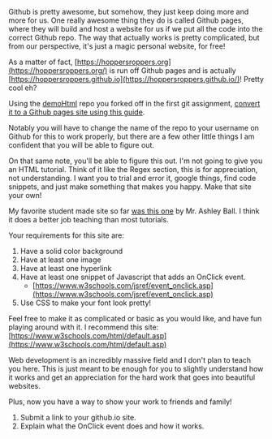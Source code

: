 Github is pretty awesome, but somehow, they just keep doing more and
more for us. One really awesome thing they do is called Github pages,
where they will build and host a website for us if we put all the code
into the correct Github repo. The way that actually works is pretty
complicated, but from our perspective, it's just a magic personal
website, for free!

As a matter of fact,
[https://hoppersroppers.org](https://hoppersroppers.org/) is run off
Github pages and is actually
[https://hoppersroppers.github.io](https://hoppersroppers.github.io/)!
Pretty cool eh?

Using the [demoHtml](https://github.com/hoppersroppers/demoHtml) repo
you forked off in the first git assignment, [convert it to a Github
pages site using this
guide](https://docs.github.com/en/pages/getting-started-with-github-pages/creating-a-github-pages-site).

Notably you will have to change the name of the repo to your username on
Github for this to work properly, but there are a few other little
things I am confident that you will be able to figure out.

On that same note, you'll be able to figure this out. I'm not going to
give you an HTML tutorial. Think of it like the Regex section, this is
for appreciation, not understanding. I want you to trial and error it,
google things, find code snippets, and just make something that makes
you happy. Make that site your own!

My favorite student made site so far [was this
one](https://mrashleyball.github.io/Roppers-Computing-Fundamentals-Build-a-Website-with-HTML-CSS-and-Javascript/)
by Mr. Ashley Ball. I think it does a better job teaching than most
tutorials.

Your requirements for this site are:

1.  Have a solid color background
2.  Have at least one image
3.  Have at least one hyperlink
4.  Have at least one snippet of Javascript that adds an OnClick event.
    -   [https://www.w3schools.com/jsref/event_onclick.asp](https://www.w3schools.com/jsref/event_onclick.asp)
5.  Use CSS to make your font look pretty!

Feel free to make it as complicated or basic as you would like, and have
fun playing around with it. I recommend this site:
[https://www.w3schools.com/html/default.asp](https://www.w3schools.com/html/default.asp)

Web development is an incredibly massive field and I don't plan to teach
you here. This is just meant to be enough for you to slightly understand
how it works and get an appreciation for the hard work that goes into
beautiful websites.

Plus, now you have a way to show your work to friends and family!

1.  Submit a link to your github.io site.
2.  Explain what the OnClick event does and how it works.
